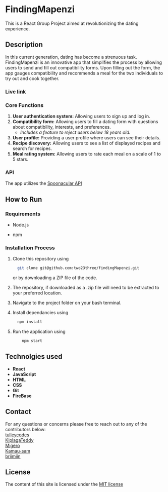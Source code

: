 # FindingMapenzi

This is a React Group Project aimed at revolutionizing the dating experience.

## Description

In this current generation, dating has become a strenuous task. FindingMapenzi is an innovative app that simplifies the process by allowing users to send and fill out compatibility forms. Upon filling out the form, the app gauges compatibility and recommends a meal for the two individuals to try out and cook together.

### [Live link](https://finding-mapenzi.netlify.app/)

### Core Functions

1. **User authentication system:** Allowing users to sign up and log in.
2. **Compatibility form:** Allowing users to fill a dating form with questions about compatibility, interests, and preferences.
   - *Includes a feature to reject users below 18 years old.*
3. **User profile:** Providing a user profile where users can see their details.
4. **Recipe discovery:** Allowing users to see a list of displayed recipes and search for recipes.
5. **Meal rating system:** Allowing users to rate each meal on a scale of 1 to 5 stars.

### API

The app utilizes the [Spoonacular API](https://api.spoonacular.com/)

## How to Run

### Requirements

- Node.js

- npm

### Installation Process

1. Clone this repository using

    ```bash
      git clone git@github.com:two23three/findingMapenzi.git
    ```

    or by downloading a ZIP file of the code.
  
2. The repository, if downloaded as a .zip file will need to be extracted to your preferred location.

3. Navigate to the project folder on your bash terminal.

4. Install dependancies using

    ```bash
      npm install
    ```

5. Run the application using

    ```bash
        npm start
    ```

## Technolgies used

- **React**
- **JavaScript**
- **HTML**
- **CSS**
- **Git**
- **FireBase**

## Contact

For any questions or concerns please free to reach out to any of the contributors below:  
[tulleycodes](https://github.com/two23three)  
[KiplagaTeddy](https://github.com/KiplagaTeddy)  
[Migero](https://github.com/migeroreloaded)  
[Kamau-sam](https://github.com/Kamau-sam)  
[briimiin](https://github.com/briimiin)  

## License

The content of this site is licensed under the [MIT license](./LICENSE.md)

